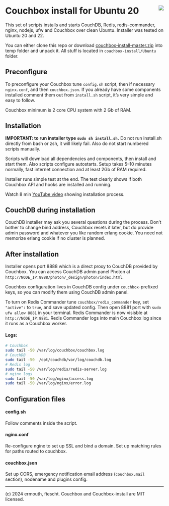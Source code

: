 # <img align="right" src="https://cdn.cloudwall.me/couchbox/couchbox-github.svg" /> Couchbox install for Ubuntu 20

This set of scripts installs and starts CouchDB, Redis, redis-commander, nginx, nodejs, ufw 
and Couchbox over clean Ubuntu. Installer was tested on Ubuntu 20 and 22. 

You can either clone this repo or download 
[couchbox-install-master.zip](https://github.com/ermouth/couchbox-install/archive/refs/heads/master.zip) 
into temp folder and unpack it. All stuff is located in `couchbox-install/Ubuntu` folder.

## Preconfigure

To preconfigure your Couchbox tune `config.sh` script, then if necessary `nginx.conf`, 
and then `couchbox.json`. If you already have some components installed comment them out from 
`install.sh` script, it’s very simple and easy to follow.

Couchbox minimum is 2 core CPU system with 2 Gb of RAM. 

## Installation

__IMPORTANT: to run installer type `sudo sh install.sh`.__ Do not run install.sh directly 
from bash or zsh, it will likely fail. Also do not start numbered scripts manually.

Scripts will download all dependencies and components, then install and start them.
Also scripts configure autostarts. Setup takes 5–10 minutes normally, fast internet 
connection and at least 2Gb of RAM required.

Installer runs simple test at the end. The test clearly shows if both Couchbox API 
and hooks are installed and running.

Watch 8 min [YouTube video](https://youtu.be/SzRzMZVN5NU) showing installation process.

## CouchDB during installation

CouchDB installer may ask you several questions during the process. Don’t bother to change 
bind address, Couchbox resets it later, but do provide admin password and whatever you 
like random erlang cookie. You need not memorize erlang cookie if no cluster is planned. 

## After installation

Installer opens port 8888 which is a direct proxy to CouchDB provided by Couchbox. You can 
access CouchDB admin panel Photon at `http://NODE_IP:8888/photon/_design/photon/index.html`. 

Couchbox configuration lives in CouchDB config under `couchbox`-prefixed keys, so you can 
modify them using CouchDB admin panel.

To turn on Redis Commander tune `couchbox/redis_commander` key, set `"active":` to `true`,
and save updated config. Then open 8881 port with `sudo ufw allow 8881` in your terminal. 
Redis Commander is now visisble at `http://NODE_IP:8881`. Redis Commander logs into 
main Couchbox log since it runs as a Couchbox worker.

#### Logs:
```bash
# Couchbox
sudo tail -50 /var/log/couchbox/couchbox.log
# CouchDB
sudo tail -50  /opt/couchdb/var/log/couchdb.log
# Redis log
sudo tail -50 /var/log/redis/redis-server.log
# nginx logs
sudo tail -50 /var/log/nginx/access.log
sudo tail -50 /var/log/nginx/error.log
```

## Configuration files

#### config.sh

Follow comments inside the script.

#### nginx.conf

Re-configure nginx to set up SSL and bind a domain. Set up matching rules for paths 
routed to couchbox.

#### couchbox.json

Set up CORS, emergency notification email address (`couchbox.mail` section), nodename
and plugins config. 

-----------
(c) 2024 ermouth, ftescht. Couchbox and Couchbox-install are MIT licensed.
